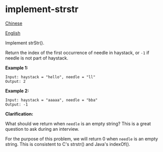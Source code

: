 # implement-strstr
[Chinese](https://leetcode-cn.com/problems/implement-strstr/description/)

[English](https://leetcode.com/problems/implement-strstr/description/)


Implement strStr().

Return the index of the first occurrence of needle in haystack, or `-1` if needle is not part of haystack.

**Example 1:**
```
Input: haystack = "hello", needle = "ll"
Output: 2
```
**Example 2:**
```
Input: haystack = "aaaaa", needle = "bba"
Output: -1
```
**Clarification:**

What should we return when `needle` is an empty string? This is a great question to ask during an interview.

For the purpose of this problem, we will return 0 when `needle` is an empty string. This is consistent to C's strstr() and Java's indexOf().